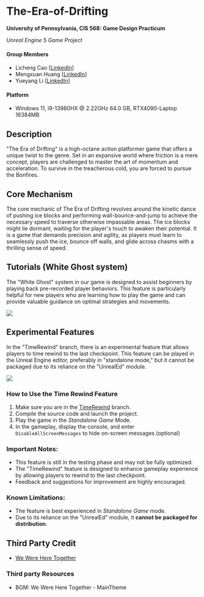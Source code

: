 # The-Era-of-Drifting
**University of Pennsylvania, CIS 568: Game Design Practicum**

*Unreal Engine 5 Game Project*

#### Group Members
* Licheng Cao [[LinkedIn](https://www.linkedin.com/in/licheng-cao-6a523524b/)]
* Mengxuan Huang [[LinkedIn](https://www.linkedin.com/in/mengxuan-huang-52881624a/)]
* Yueyang Li [[LinkedIn]()]
#### Platform
* Windows 11, i9-13980HX @ 2.22GHz 64.0 GB, RTX4090-Laptop 16384MB

## Description
"The Era of Drifting" is a high-octane action platformer game that offers a unique twist to
the genre. Set in an expansive world where friction is a mere concept, players are
challenged to master the art of momentum and acceleration. To survive in the
treacherous cold, you are forced to pursue the Bonfires.

## Core Mechanism
The core mechanic of The Era of Drifting revolves around the kinetic dance of pushing
ice blocks and performing wall-bounce-and-jump to achieve the necessary speed to
traverse otherwise impassable areas. The ice blocks might lie dormant, waiting for the
player's touch to awaken their potential. It is a game that demands precision and agility,
as players must learn to seamlessly push the ice, bounce off walls, and glide across
chasms with a thrilling sense of speed.

## Tutorials (White Ghost system)
The "White Ghost" system in our game is designed to assist beginners by playing back pre-recorded player behaviors. This feature is particularly helpful for new players who are learning how to play the game and can provide valuable guidance on optimal strategies and movements.

![](/Images/whiteGhost.gif)

## Experimental Features
In the "TimeRewind" branch, there is an experimental feature that allows players to time rewind to the last checkpoint. This feature can be played in the Unreal Engine editor, preferably in "standalone mode," but it cannot be packaged due to its reliance on the "UnrealEd" module.

![](/Images/timeRewind.gif)

### How to Use the Time Rewind Feature
1. Make sure you are in the [TimeRewind](https://github.com/MX-CIS5680/The-Era-of-Drifting/tree/TimeRewind) branch.
2. Compile the source code and launch the project.
4. Play the game in the *Standalone Game* Mode.
5. In the gameplay, display the console, and enter `DisableAllScreenMessages` to hide on-screen messages (optional)

### Important Notes:
- This feature is still in the testing phase and may not be fully optimized.
- The "TimeRewind" feature is designed to enhance gameplay experience by allowing players to rewind to the last checkpoint.
- Feedback and suggestions for improvement are highly encouraged.

### Known Limitations:
- The feature is best experienced in *Standalone Game* mode.
- Due to its reliance on the "UnrealEd" module, it **cannot be packaged for distribution**.

## Third Party Credit
- [We Were Here Together](https://store.steampowered.com/app/865360/We_Were_Here_Together/)

### Third party Resources
- BGM: We Were Here Together - MainTheme